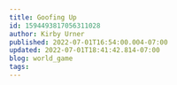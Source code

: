 ```yaml
---
title: Goofing Up
id: 1594493817056311028
author: Kirby Urner
published: 2022-07-01T16:54:00.004-07:00
updated: 2022-07-01T18:41:42.814-07:00
blog: world_game
tags: 
---
```


